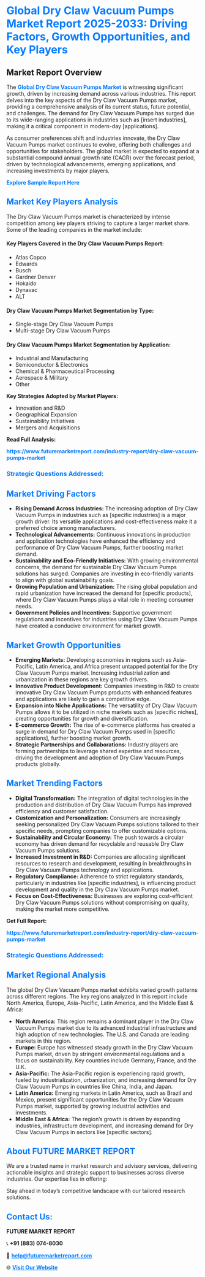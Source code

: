<h1 style="color: #007BFF;">Global Dry Claw Vacuum Pumps Market Report 2025-2033: Driving Factors, Growth Opportunities, and Key Players</h1>

<section id="overview">
<h2>Market Report Overview</h2>
<p>The <a href="https://www.futuremarketreport.com/industry-report/dry-claw-vacuum-pumps-market" style="color: #007BFF; text-decoration: none;"><strong>Global Dry Claw Vacuum Pumps Market</strong></a> is witnessing significant growth, driven by increasing demand across various industries. This report delves into the key aspects of the Dry Claw Vacuum Pumps market, providing a comprehensive analysis of its current status, future potential, and challenges. The demand for Dry Claw Vacuum Pumps has surged due to its wide-ranging applications in industries such as [insert industries], making it a critical component in modern-day [applications].</p>
<p>As consumer preferences shift and industries innovate, the Dry Claw Vacuum Pumps market continues to evolve, offering both challenges and opportunities for stakeholders. The global market is expected to expand at a substantial compound annual growth rate (CAGR) over the forecast period, driven by technological advancements, emerging applications, and increasing investments by major players.</p>
</section>

<section id="overview">
<p><a href="https://www.futuremarketreport.com/request-sample/reportId=41755" style="color: #007BFF; text-decoration: none;"><strong>Explore Sample Report Here</strong></a></p>
</section>

<section id="key-players">
<h2 style="color: #007BFF;">Market Key Players Analysis</h2>
<p>The Dry Claw Vacuum Pumps market is characterized by intense competition among key players striving to capture a larger market share. Some of the leading companies in the market include:</p>
<h4>Key Players Covered in the Dry Claw Vacuum Pumps Report:</h4>
<ul><li>Atlas Copco</li><li>Edwards</li><li>Busch</li><li>Gardner Denver</li><li>Hokaido</li><li>Dynavac</li><li>ALT</li></ul>
<h4>Dry Claw Vacuum Pumps Market Segmentation by Type:</h4>
<ul><li>Single-stage Dry Claw Vacuum Pumps</li><li>Multi-stage Dry Claw Vacuum Pumps</li></ul>

<h4>Dry Claw Vacuum Pumps Market Segmentation by Application:</h4>
<ul><li>Industrial and Manufacturing</li><li>Semiconductor &amp; Electronics</li><li>Chemical &amp; Pharmaceutical Processing</li><li>Aerospace &amp; Military</li><li>Other</li></ul>
<p><strong>Key Strategies Adopted by Market Players:</strong></p>
<ul>
<li>Innovation and R&D</li>
<li>Geographical Expansion</li>
<li>Sustainability Initiatives</li>
<li>Mergers and Acquisitions</li>
</ul>
</section>

<section>
<p><strong>Read Full Analysis: </strong></p><a href="https://www.futuremarketreport.com/industry-report/dry-claw-vacuum-pumps-market" style="color: #007BFF; text-decoration: none;"><strong>https://www.futuremarketreport.com/industry-report/dry-claw-vacuum-pumps-market</strong></a>
<h3 style="color: #007BFF;">Strategic Questions Addressed:</h3>
</section>

<section id="driving-factors">
<h2 style="color: #007BFF;">Market Driving Factors</h2>
<ul>
<li><strong>Rising Demand Across Industries:</strong> The increasing adoption of Dry Claw Vacuum Pumps in industries such as [specific industries] is a major growth driver. Its versatile applications and cost-effectiveness make it a preferred choice among manufacturers.</li>
<li><strong>Technological Advancements:</strong> Continuous innovations in production and application technologies have enhanced the efficiency and performance of Dry Claw Vacuum Pumps, further boosting market demand.</li>
<li><strong>Sustainability and Eco-Friendly Initiatives:</strong> With growing environmental concerns, the demand for sustainable Dry Claw Vacuum Pumps solutions has surged. Companies are investing in eco-friendly variants to align with global sustainability goals.</li>
<li><strong>Growing Population and Urbanization:</strong> The rising global population and rapid urbanization have increased the demand for [specific products], where Dry Claw Vacuum Pumps plays a vital role in meeting consumer needs.</li>
<li><strong>Government Policies and Incentives:</strong> Supportive government regulations and incentives for industries using Dry Claw Vacuum Pumps have created a conducive environment for market growth.</li>
</ul>
</section>

<section id="growth-opportunities">
<h2 style="color: #007BFF;">Market Growth Opportunities</h2>
<ul>
<li><strong>Emerging Markets:</strong> Developing economies in regions such as Asia-Pacific, Latin America, and Africa present untapped potential for the Dry Claw Vacuum Pumps market. Increasing industrialization and urbanization in these regions are key growth drivers.</li>
<li><strong>Innovative Product Development:</strong> Companies investing in R&D to create innovative Dry Claw Vacuum Pumps products with enhanced features and applications are likely to gain a competitive edge.</li>
<li><strong>Expansion into Niche Applications:</strong> The versatility of Dry Claw Vacuum Pumps allows it to be utilized in niche markets such as [specific niches], creating opportunities for growth and diversification.</li>
<li><strong>E-commerce Growth:</strong> The rise of e-commerce platforms has created a surge in demand for Dry Claw Vacuum Pumps used in [specific applications], further boosting market growth.</li>
<li><strong>Strategic Partnerships and Collaborations:</strong> Industry players are forming partnerships to leverage shared expertise and resources, driving the development and adoption of Dry Claw Vacuum Pumps products globally.</li>
</ul>
</section>

<section id="trending-factors">
<h2 style="color: #007BFF;">Market Trending Factors</h2>
<ul>
<li><strong>Digital Transformation:</strong> The integration of digital technologies in the production and distribution of Dry Claw Vacuum Pumps has improved efficiency and customer satisfaction.</li>
<li><strong>Customization and Personalization:</strong> Consumers are increasingly seeking personalized Dry Claw Vacuum Pumps solutions tailored to their specific needs, prompting companies to offer customizable options.</li>
<li><strong>Sustainability and Circular Economy:</strong> The push towards a circular economy has driven demand for recyclable and reusable Dry Claw Vacuum Pumps solutions.</li>
<li><strong>Increased Investment in R&D:</strong> Companies are allocating significant resources to research and development, resulting in breakthroughs in Dry Claw Vacuum Pumps technology and applications.</li>
<li><strong>Regulatory Compliance:</strong> Adherence to strict regulatory standards, particularly in industries like [specific industries], is influencing product development and quality in the Dry Claw Vacuum Pumps market.</li>
<li><strong>Focus on Cost-Effectiveness:</strong> Businesses are exploring cost-efficient Dry Claw Vacuum Pumps solutions without compromising on quality, making the market more competitive.</li>
</ul>
</section>

<section>
<p><strong>Get Full Report: </strong></p><a href="https://www.futuremarketreport.com/industry-report/dry-claw-vacuum-pumps-market" style="color: #007BFF; text-decoration: none;"><strong>https://www.futuremarketreport.com/industry-report/dry-claw-vacuum-pumps-market</strong></a>
<h3 style="color: #007BFF;">Strategic Questions Addressed:</h3>
</section>


<section id="regional-analysis">
<h2 style="color: #007BFF;">Market Regional Analysis</h2>
<p>The global Dry Claw Vacuum Pumps market exhibits varied growth patterns across different regions. The key regions analyzed in this report include North America, Europe, Asia-Pacific, Latin America, and the Middle East & Africa:</p>
<ul>
<li><strong>North America:</strong> This region remains a dominant player in the Dry Claw Vacuum Pumps market due to its advanced industrial infrastructure and high adoption of new technologies. The U.S. and Canada are leading markets in this region.</li>
<li><strong>Europe:</strong> Europe has witnessed steady growth in the Dry Claw Vacuum Pumps market, driven by stringent environmental regulations and a focus on sustainability. Key countries include Germany, France, and the U.K.</li>
<li><strong>Asia-Pacific:</strong> The Asia-Pacific region is experiencing rapid growth, fueled by industrialization, urbanization, and increasing demand for Dry Claw Vacuum Pumps in countries like China, India, and Japan.</li>
<li><strong>Latin America:</strong> Emerging markets in Latin America, such as Brazil and Mexico, present significant opportunities for the Dry Claw Vacuum Pumps market, supported by growing industrial activities and investments.</li>
<li><strong>Middle East & Africa:</strong> The region’s growth is driven by expanding industries, infrastructure development, and increasing demand for Dry Claw Vacuum Pumps in sectors like [specific sectors].</li>
</ul>
</section>

<footer>
<h2 style="color: #007BFF;">About FUTURE MARKET REPORT</h2>
<p>We are a trusted name in market research and advisory services, delivering actionable insights and strategic support to businesses across diverse industries. Our expertise lies in offering:</p>

<p>Stay ahead in today’s competitive landscape with our tailored research solutions.</p>

<h2 style="color: #007BFF;">Contact Us:</h2>
<p><strong>FUTURE MARKET REPORT</strong></p>
<p>📞 <strong>+91 (883) 074-8030</strong></p>
<p>📧 <strong><a href="mailto:help@futuremarketreport.com" style="color: #007BFF;">help@futuremarketreport.com</a></strong></p>
<p>🌐 <strong><a href="https://www.futuremarketreport.com/" style="color: #007BFF;">Visit Our Website</a></strong></p>
</footer>